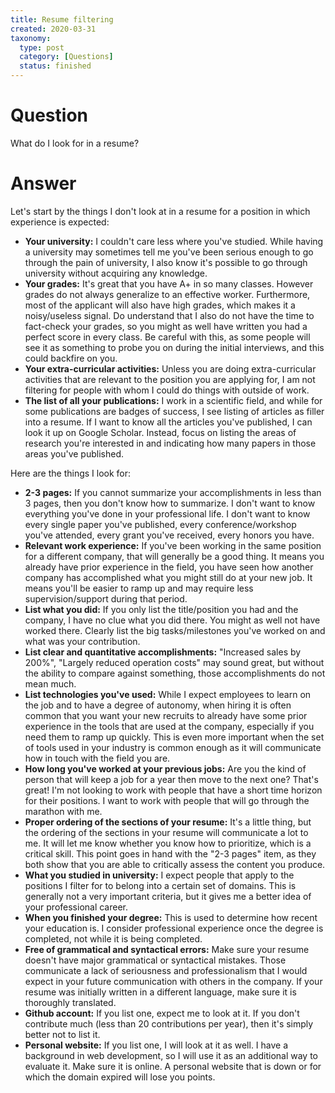 ```yaml
---
title: Resume filtering
created: 2020-03-31
taxonomy:
  type: post
  category: [Questions]
  status: finished
---
```


# Question
What do I look for in a resume?

# Answer
Let's start by the things I don't look at in a resume for a position in which experience is expected:
* **Your university:** I couldn't care less where you've studied. While having a university may sometimes tell me you've been serious enough to go through the pain of university, I also know it's possible to go through university without acquiring any knowledge.
* **Your grades:** It's great that you have A+ in so many classes. However grades do not always generalize to an effective worker. Furthermore, most of the applicant will also have high grades, which makes it a noisy/useless signal. Do understand that I also do not have the time to fact-check your grades, so you might as well have written you had a perfect score in every class. Be careful with this, as some people will see it as something to probe you on during the initial interviews, and this could backfire on you.
* **Your extra-curricular activities:** Unless you are doing extra-curricular activities that are relevant to the position you are applying for, I am not filtering for people with whom I could do things with outside of work.
* **The list of all your publications:** I work in a scientific field, and while for some publications are badges of success, I see listing of articles as filler into a resume. If I want to know all the articles you've published, I can look it up on Google Scholar. Instead, focus on listing the areas of research you're interested in and indicating how many papers in those areas you've published.

Here are the things I look for:
* **2-3 pages:** If you cannot summarize your accomplishments in less than 3 pages, then you don't know how to summarize. I don't want to know everything you've done in your professional life. I don't want to know every single paper you've published, every conference/workshop you've attended, every grant you've received, every honors you have.
* **Relevant work experience:** If you've been working in the same position for a different company, that will generally be a good thing. It means you already have prior experience in the field, you have seen how another company has accomplished what you might still do at your new job. It means you'll be easier to ramp up and may require less supervision/support during that period.
* **List what you did:** If you only list the title/position you had and the company, I have no clue what you did there. You might as well not have worked there. Clearly list the big tasks/milestones you've worked on and what was your contribution.
* **List clear and quantitative accomplishments:** "Increased sales by 200%", "Largely reduced operation costs" may sound great, but without the ability to compare against something, those accomplishments do not mean much.
* **List technologies you've used:** While I expect employees to learn on the job and to have a degree of autonomy, when hiring it is often common that you want your new recruits to already have some prior experience in the tools that are used at the company, especially if you need them to ramp up quickly. This is even more important when the set of tools used in your industry is common enough as it will communicate how in touch with the field you are.
* **How long you've worked at your previous jobs:** Are you the kind of person that will keep a job for a year then move to the next one? That's great! I'm not looking to work with people that have a short time horizon for their positions. I want to work with people that will go through the marathon with me.
* **Proper ordering of the sections of your resume:** It's a little thing, but the ordering of the sections in your resume will communicate a lot to me. It will let me know whether you know how to prioritize, which is a critical skill. This point goes in hand with the "2-3 pages" item, as they both show that you are able to critically assess the content you produce.
* **What you studied in university:** I expect people that apply to the positions I filter for to belong into a certain set of domains. This is generally not a very important criteria, but it gives me a better idea of your professional career.
* **When you finished your degree:** This is used to determine how recent your education is. I consider professional experience once the degree is completed, not while it is being completed.
* **Free of grammatical and syntactical errors:** Make sure your resume doesn't have major grammatical or syntactical mistakes. Those communicate a lack of seriousness and professionalism that I would expect in your future communication with others in the company. If your resume was initially written in a different language, make sure it is thoroughly translated.
* **Github account:** If you list one, expect me to look at it. If you don't contribute much (less than 20 contributions per year), then it's simply better not to list it.
* **Personal website:** If you list one, I will look at it as well. I have a background in web development, so I will use it as an additional way to evaluate it. Make sure it is online. A personal website that is down or for which the domain expired will lose you points.
